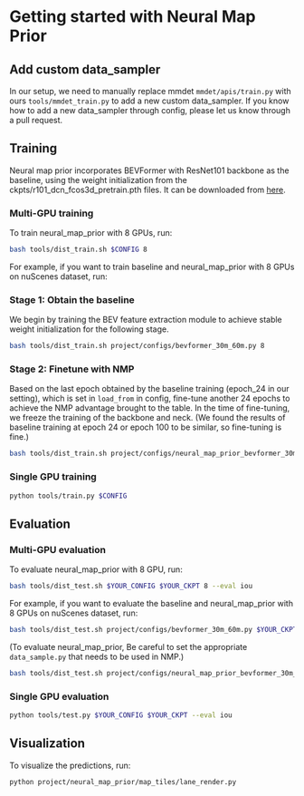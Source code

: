 # Getting started with Neural Map Prior

## Add custom data_sampler

In our setup, we need to manually replace mmdet `mmdet/apis/train.py` with ours `tools/mmdet_train.py` to add a new
custom data_sampler.
If you know how to add a new data_sampler through config, please let us know through a pull request.

## Training

Neural map prior incorporates BEVFormer with ResNet101 backbone as the baseline, using the weight initialization from
the ckpts/r101_dcn_fcos3d_pretrain.pth files. It can be downloaded
from [here](https://drive.google.com/file/d/1bkiDxA97XvhnRQnGB44ol3xwhVjGcffu/view?usp=drive_link).

### Multi-GPU training

To train neural_map_prior with 8 GPUs, run:

```bash
bash tools/dist_train.sh $CONFIG 8
```

For example, if you want to train baseline and neural_map_prior with 8 GPUs on nuScenes dataset, run:

### Stage 1: Obtain the baseline

We begin by training the BEV feature extraction module to achieve stable weight initialization for the following stage.

```bash
bash tools/dist_train.sh project/configs/bevformer_30m_60m.py 8
```

### Stage 2: Finetune with NMP

Based on the last epoch obtained by the baseline training (epoch_24 in our setting), which is set in `load_from` in
config, fine-tune another 24 epochs to achieve the NMP advantage brought to the table. In the time of fine-tuning, we
freeze the training of the backbone and neck.
(We found the results of baseline training at epoch 24 or epoch 100 to be similar, so fine-tuning is fine.)

```bash
bash tools/dist_train.sh project/configs/neural_map_prior_bevformer_30m_60m.py 8
```

### Single GPU training

```bash
python tools/train.py $CONFIG
```

## Evaluation

### Multi-GPU evaluation

To evaluate neural_map_prior with 8 GPU, run:

```bash
bash tools/dist_test.sh $YOUR_CONFIG $YOUR_CKPT 8 --eval iou
```

For example, if you want to evaluate the baseline and neural_map_prior with 8 GPUs on nuScenes dataset, run:

```bash
bash tools/dist_test.sh project/configs/bevformer_30m_60m.py $YOUR_CKPT 8 --eval iou
```

(To evaluate neural_map_prior, Be careful to set the appropriate `data_sample.py` that needs to be used in NMP.)

```bash
bash tools/dist_test.sh project/configs/neural_map_prior_bevformer_30m_60m.py $YOUR_CKPT 8 --eval iou
```

### Single GPU evaluation

```bash
python tools/test.py $YOUR_CONFIG $YOUR_CKPT --eval iou
```

## Visualization

To visualize the predictions, run:

```bash
python project/neural_map_prior/map_tiles/lane_render.py
```
